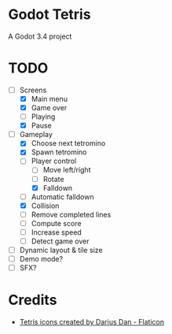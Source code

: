# Godot Tetris
A Godot 3.4 project

# TODO
- [ ] Screens
  - [X] Main menu
  - [X] Game over
  - [ ] Playing
  - [X] Pause
- [ ] Gameplay
  - [X] Choose next tetromino
  - [X] Spawn tetromino
  - [ ] Player control
    - [ ] Move left/right
    - [ ] Rotate
    - [X] Falldown
  - [ ] Automatic falldown
  - [X] Collision
  - [ ] Remove completed lines
  - [ ] Compute score
  - [ ] Increase speed
  - [ ] Detect game over
- [ ] Dynamic layout & tile size
- [ ] Demo mode?
- [ ] SFX?

# Credits
- [Tetris icons created by Darius Dan - Flaticon](https://www.flaticon.com/free-icons/tetris)
